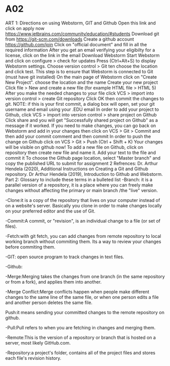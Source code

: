 # A02
ART 1: Directions on using Webstorm, GIT and Github
Open this link and click on apply now https://www.jetbrains.com/community/education/#students
Download git from https://git-scm.com/downloads
Create a github account https://github.com/join
Click on "official document" and fill in all the required information
After you get an email verifying your eligibilty for a license, click on the link in the email
Download Webstorm
Start Webstorm and click on configure > check for updates
Press (Ctrl+Alt+S) to display Webstorm settings. Choose version control > Git ten choose the location and click test. This step is to ensure that Webstorm is connected to Git (must have git installed)
On the main page of Webstorm click on "Create New Project". choose the location and the name
Create your new project
Click file > New and create a new file (for example HTML file > HTML 5)
After you make the needed changes to your file click VCS > import into version control > create Git repository
Click OK then commit the changes to git. NOTE: if this is your first commit, a dialog box will open, set your git username and email using your .EDU email
In order to add your project to Github, click VCS > import into version control > share project on Github
Click share and you will get "Successfully shared project on Github" as a message if it worked.
If you need to make changes, you can go back on Webstorm and add in your changes then click on VCS > Git > Commit and then add your commit comment and then commit
In order to push the change on Github click on VCS > Git > Push (Ctrl + Shift + K)
Your changes will be visible on github now!
To add a new file on Github, click on repository then create new file and name it. Add your text to the file and commit it
To choose the Github page location, select "Master branch" and copy the published URL to submit for assignment 2
Refrences:
Dr. Arthur Hendela (2020), Additional Instructions on Creating a Git and Github repository.
Dr Arthur Hendela (2019), Introduction to Github and Webstorm.
Part 2: Glossary to include these terms in a bulleted list
-Branch: it is a parallel version of a repository, it is a place where you can freely make changes without affecting the primary or main branch /the "live" version.

-Clone:it is a copy of the repository that lives on your computer instead of on a website's server. Basically you clone in order to make changes locally on your preferred editor and the use of Git.

-Commit:A commit, or "revision", is an individual change to a file (or set of files).

-Fetch:with git fetch, you can add changes from remote repository to local working branch without commiting them. Its a way to review your changes before commiting them.

-GIT: open source program to track changes in text files.

-Github:

-Merge:Merging takes the changes from one branch (in the same repository or from a fork), and applies them into another.

-Merge Conflict:Merge conflicts happen when people make different changes to the same line of the same file, or when one person edits a file and another person deletes the same file.

Push:it means sending your committed changes to the remote repository on github.

-Pull:Pull refers to when you are fetching in changes and merging them.

-Remote:This is the version of a repository or branch that is hosted on a server, most likely GitHub.com.

-Repository:a project's folder, contains all of the project files and stores each file's revision history.

